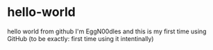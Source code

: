 # hello-world
hello world from github
I'm EggN00dles and this is my first time using GitHub (to be exactly: first time using it intentinally)
